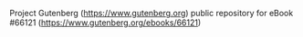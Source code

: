 Project Gutenberg (https://www.gutenberg.org) public repository for eBook #66121 (https://www.gutenberg.org/ebooks/66121)
